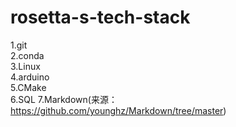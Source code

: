 # rosetta-s-tech-stack

1.git  
2.conda  
3.Linux  
4.arduino  
5.CMake  
6.SQL
7.Markdown(来源：https://github.com/younghz/Markdown/tree/master)

